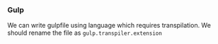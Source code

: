 ### Gulp

We can write gulpfile using language which requires transpilation. We should rename the file as `gulp.transpiler.extension`